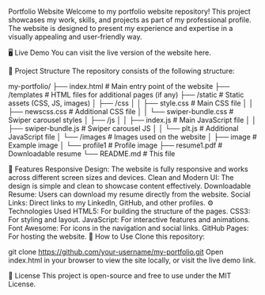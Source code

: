 Portfolio Website
Welcome to my portfolio website repository! This project showcases my work, skills, and projects as part of my professional profile. The website is designed to present my experience and expertise in a visually appealing and user-friendly way.

🖥️ Live Demo
You can visit the live version of the website here.

📂 Project Structure
The repository consists of the following structure:

my-portfolio/
├── index.html                # Main entry point of the website
├── /templates                # HTML files for additional pages (if any)
├── /static                   # Static assets (CSS, JS, images)
│   ├── /css
│   │   ├── style.css         # Main CSS file
│   │   ├── newscss.css       # Additional CSS file
│   │   └── swiper-bundle.css # Swiper carousel styles
│   ├── /js
│   │   ├── index.js          # Main JavaScript file
│   │   ├── swiper-bundle.js  # Swiper carousel JS
│   │   └── plt.js            # Additional JavaScript file
│   └── /images               # Images used on the website
│       ├── image             # Example image
│       └── profile1          # Profile image
├── resume1.pdf               # Downloadable resume
└── README.md                 # This file

🚀 Features
Responsive Design: The website is fully responsive and works across different screen sizes and devices.
Clean and Modern UI: The design is simple and clean to showcase content effectively.
Downloadable Resume: Users can download my resume directly from the website.
Social Links: Direct links to my LinkedIn, GitHub, and other profiles.
⚙️ Technologies Used
HTML5: For building the structure of the pages.
CSS3: For styling and layout.
JavaScript: For interactive features and animations.
Font Awesome: For icons in the navigation and social links.
GitHub Pages: For hosting the website.
📄 How to Use
Clone this repository:

git clone https://github.com/your-username/my-portfolio.git
Open index.html in your browser to view the site locally, or visit the live demo link.

📜 License
This project is open-source and free to use under the MIT License.
